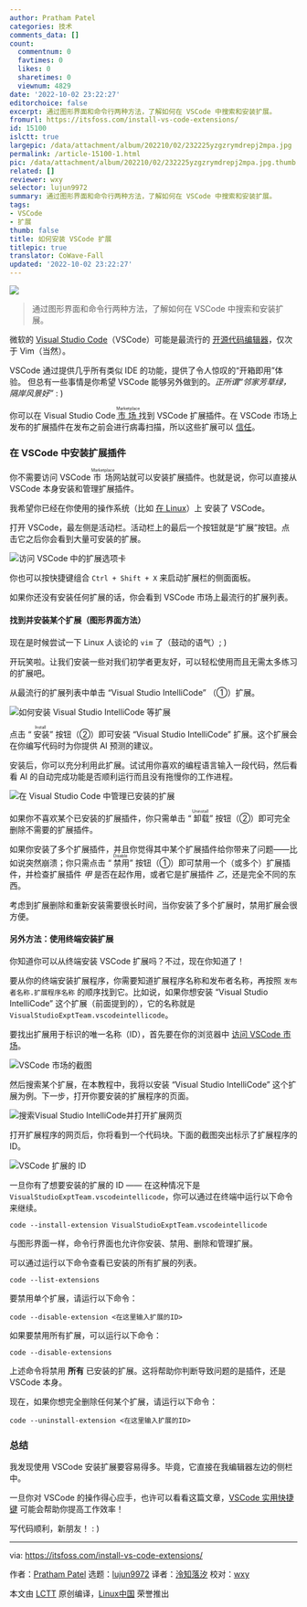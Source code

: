 ```yaml
---
author: Pratham Patel
categories: 技术
comments_data: []
count:
  commentnum: 0
  favtimes: 0
  likes: 0
  sharetimes: 0
  viewnum: 4829
date: '2022-10-02 23:22:27'
editorchoice: false
excerpt: 通过图形界面和命令行两种方法，了解如何在 VSCode 中搜索和安装扩展。
fromurl: https://itsfoss.com/install-vs-code-extensions/
id: 15100
islctt: true
largepic: /data/attachment/album/202210/02/232225yzgzrymdrepj2mpa.jpg
permalink: /article-15100-1.html
pic: /data/attachment/album/202210/02/232225yzgzrymdrepj2mpa.jpg.thumb.jpg
related: []
reviewer: wxy
selector: lujun9972
summary: 通过图形界面和命令行两种方法，了解如何在 VSCode 中搜索和安装扩展。
tags:
- VSCode
- 扩展
thumb: false
title: 如何安装 VSCode 扩展
titlepic: true
translator: CoWave-Fall
updated: '2022-10-02 23:22:27'
---
```


![](/data/attachment/album/202210/02/232225yzgzrymdrepj2mpa.jpg)



> 
> 通过图形界面和命令行两种方法，了解如何在 VSCode 中搜索和安装扩展。
> 
> 
> 


微软的 [Visual Studio Code](https://code.visualstudio.com/)（VSCode）可能是最流行的 [开源代码编辑器](https://itsfoss.com/best-modern-open-source-code-editors-for-linux/)，仅次于 Vim（当然）。


VSCode 通过提供几乎所有类似 IDE 的功能，提供了令人惊叹的“开箱即用”体验。 但总有一些事情是你希望 VSCode 能够另外做到的。*正所谓“邻家芳草绿，隔岸风景好”* : )


你可以在 Visual Studio Code <ruby> <a href="https://marketplace.visualstudio.com/VSCode">  市场 </a> <rt>  Marketplace </rt></ruby> 找到 VSCode 扩展插件。在 VSCode 市场上发布的扩展插件在发布之前会进行病毒扫描，所以这些扩展可以 [信任](https://code.visualstudio.com/docs/editor/extension-marketplace#_can-i-trust-extensions-from-the-marketplace)。


### 在 VSCode 中安装扩展插件


你不需要访问 VSCode <ruby> 市场 <rt>  Marketplace </rt></ruby> 网站就可以安装扩展插件。也就是说，你可以直接从 VSCode 本身安装和管理扩展插件。


我希望你已经在你使用的操作系统（比如 [在 Linux](https://itsfoss.com/install-visual-studio-code-ubuntu/)）上 安装了 VSCode。


打开 VSCode，最左侧是活动栏。活动栏上的最后一个按钮就是“扩展”按钮。点击它之后你会看到大量可安装的扩展。


![访问 VSCode 中的扩展选项卡](/data/attachment/album/202210/02/232228n1h38y1hhh1183zf.jpg)


你也可以按快捷键组合 `Ctrl + Shift + X` 来启动扩展栏的侧面面板。


如果你还没有安装任何扩展的话，你会看到 VSCode 市场上最流行的扩展列表。


#### 找到并安装某个扩展（图形界面方法）


现在是时候尝试一下 Linux 人谈论的 `vim` 了（鼓动的语气）; )


开玩笑啦。让我们安装一些对我们初学者更友好，可以轻松使用而且无需太多练习的扩展吧。


从最流行的扩展列表中单击 “Visual Studio IntelliCode” （①）扩展。


![如何安装 Visual Studio IntelliCode 等扩展](/data/attachment/album/202210/02/232228cadk6txpkdd5zvvk.jpg)


点击 “<ruby> 安装 <rt>  Install </rt></ruby>” 按钮（②）即可安装 “Visual Studio IntelliCode” 扩展。这个扩展会在你编写代码时为你提供 AI 预测的建议。


安装后，你可以充分利用此扩展。试试用你喜欢的编程语言输入一段代码，然后看看 AI 的自动完成功能是否顺利运行而且没有拖慢你的工作进程。


![在 Visual Studio Code 中管理已安装的扩展](/data/attachment/album/202210/02/232229opm6i4jripfjmk40.jpg)


如果你不喜欢某个已安装的扩展插件，你只需单击 “<ruby> 卸载 <rt>  Uninstall </rt></ruby>” 按钮（②）即可完全删除不需要的扩展插件。


如果你安装了多个扩展插件，并且你觉得其中某个扩展插件给你带来了问题——比如说突然崩溃；你只需点击 “<ruby> 禁用 <rt>  Disable </rt></ruby>” 按钮（①）即可禁用一个（或多个）扩展插件，并检查扩展插件 *甲* 是否在起作用，或者它是扩展插件 *乙*，还是完全不同的东西。


考虑到扩展删除和重新安装需要很长时间，当你安装了多个扩展时，禁用扩展会很方便。


#### 另外方法：使用终端安装扩展


你知道你可以从终端安装 VSCode 扩展吗？不过，现在你知道了！


要从你的终端安装扩展程序，你需要知道扩展程序名称和发布者名称，再按照 `发布者名称.扩展程序名称` 的顺序找到它。比如说，如果你想安装 “Visual Studio IntelliCode” 这个扩展（前面提到的），它的名称就是 `VisualStudioExptTeam.vscodeintellicode`。


要找出扩展用于标识的唯一名称（ID），首先要在你的浏览器中 [访问 VSCode 市场](https://marketplace.visualstudio.com/)。


![VSCode 市场的截图](/data/attachment/album/202210/02/232230t3jw8gawzabxbgx8.jpg)


然后搜索某个扩展，在本教程中，我将以安装 “Visual Studio IntelliCode” 这个扩展为例。下一步，打开你要安装的扩展程序的页面。


![搜索Visual Studio IntelliCode并打开扩展网页](/data/attachment/album/202210/02/232230uoo84pccooebcu4u.jpg)


打开扩展程序的网页后，你将看到一个代码块。下面的截图突出标示了扩展程序的 ID。


![VSCode 扩展的 ID](/data/attachment/album/202210/02/232231kiv6n3ulv082n432.jpg)


一旦你有了想要安装的扩展的 ID —— 在这种情况下是 `VisualStudioExptTeam.vscodeintellicode`，你可以通过在终端中运行以下命令来继续。



```
code --install-extension VisualStudioExptTeam.vscodeintellicode

```

与图形界面一样，命令行界面也允许你安装、禁用、删除和管理扩展。


可以通过运行以下命令查看已安装的所有扩展的列表。



```
code --list-extensions

```

要禁用单个扩展，请运行以下命令：



```
code --disable-extension <在这里输入扩展的ID>

```

如果要禁用所有扩展，可以运行以下命令：



```
code --disable-extensions

```

上述命令将禁用 **所有** 已安装的扩展。这将帮助你判断导致问题的是插件，还是 VSCode 本身。


现在，如果你想完全删除任何某个扩展，请运行以下命令：



```
code --uninstall-extension <在这里输入扩展的ID>

```

### 总结


我发现使用 VSCode 安装扩展要容易得多。毕竟，它直接在我编辑器左边的侧栏中。


一旦你对 VSCode 的操作得心应手，也许可以看看这篇文章，[VSCode 实用快捷键](https://itsfoss.com/vs-code-shortcuts/) 可能会帮助你提高工作效率！


写代码顺利，新朋友！ : )




---


via: <https://itsfoss.com/install-vs-code-extensions/>


作者：[Pratham Patel](https://itsfoss.com/author/pratham/) 选题：[lujun9972](https://github.com/lujun9972) 译者：[泠知落汐](https://github.com/CoWave-Fall) 校对：[wxy](https://github.com/wxy)


本文由 [LCTT](https://github.com/LCTT/TranslateProject) 原创编译，[Linux中国](https://linux.cn/) 荣誉推出